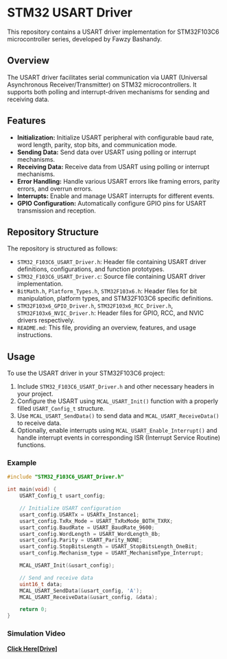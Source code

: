 # STM32 USART Driver

This repository contains a USART driver implementation for STM32F103C6 microcontroller series, developed by Fawzy Bashandy.

## Overview

The USART driver facilitates serial communication via UART (Universal Asynchronous Receiver/Transmitter) on STM32 microcontrollers. It supports both polling and interrupt-driven mechanisms for sending and receiving data.

## Features

- **Initialization:** Initialize USART peripheral with configurable baud rate, word length, parity, stop bits, and communication mode.
- **Sending Data:** Send data over USART using polling or interrupt mechanisms.
- **Receiving Data:** Receive data from USART using polling or interrupt mechanisms.
- **Error Handling:** Handle various USART errors like framing errors, parity errors, and overrun errors.
- **Interrupts:** Enable and manage USART interrupts for different events.
- **GPIO Configuration:** Automatically configure GPIO pins for USART transmission and reception.

## Repository Structure

The repository is structured as follows:

- `STM32_F103C6_USART_Driver.h`: Header file containing USART driver definitions, configurations, and function prototypes.
- `STM32_F103C6_USART_Driver.c`: Source file containing USART driver implementation.
- `BitMath.h`, `Platform_Types.h`, `STM32F103x6.h`: Header files for bit manipulation, platform types, and STM32F103C6 specific definitions.
- `STM32F103x6_GPIO_Driver.h`, `STM32F103x6_RCC_Driver.h`, `STM32F103x6_NVIC_Driver.h`: Header files for GPIO, RCC, and NVIC drivers respectively.
- `README.md`: This file, providing an overview, features, and usage instructions.

## Usage

To use the USART driver in your STM32F103C6 project:

1. Include `STM32_F103C6_USART_Driver.h` and other necessary headers in your project.
2. Configure the USART using `MCAL_USART_Init()` function with a properly filled `USART_Config_t` structure.
3. Use `MCAL_USART_SendData()` to send data and `MCAL_USART_ReceiveData()` to receive data.
4. Optionally, enable interrupts using `MCAL_USART_Enable_Interrupt()` and handle interrupt events in corresponding ISR (Interrupt Service Routine) functions.

### Example

```c
#include "STM32_F103C6_USART_Driver.h"

int main(void) {
    USART_Config_t usart_config;

    // Initialize USART configuration
    usart_config.USARTx = USARTx_Instance1;
    usart_config.TxRx_Mode = USART_TxRxMode_BOTH_TXRX;
    usart_config.BaudRate = USART_BaudRate_9600;
    usart_config.WordLength = USART_WordLength_8b;
    usart_config.Parity = USART_Parity_NONE;
    usart_config.StopBitsLength = USART_StopBitsLength_OneBit;
    usart_config.Mechanism_type = USART_MechanismType_Interrupt;

    MCAL_USART_Init(&usart_config);

    // Send and receive data
    uint16_t data;
    MCAL_USART_SendData(&usart_config, 'A');
    MCAL_USART_ReceiveData(&usart_config, &data);

    return 0;
}
```
### Simulation Video
[**Click Here[Drive]**](https://drive.google.com/file/d/1RJlbIZjAomuMTcFnbyDbEafJQ1cCTNDg/view?usp=sharing)
